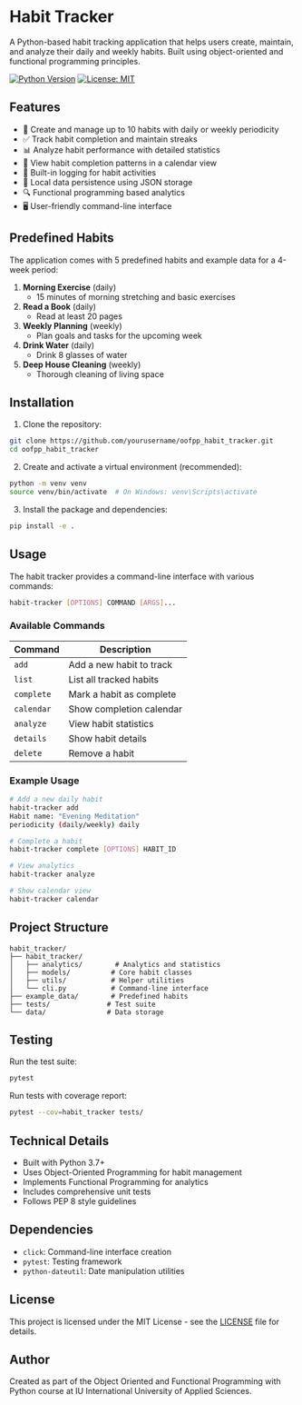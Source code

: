 # Habit Tracker

A Python-based habit tracking application that helps users create, maintain, and analyze their daily and weekly habits. Built using object-oriented and functional programming principles.

[![Python Version](https://img.shields.io/badge/python-3.7%2B-blue.svg)](https://www.python.org/downloads/)
[![License: MIT](https://img.shields.io/badge/License-MIT-yellow.svg)](https://opensource.org/licenses/MIT)

## Features

- 🎯 Create and manage up to 10 habits with daily or weekly periodicity
- ✅ Track habit completion and maintain streaks
- 📊 Analyze habit performance with detailed statistics
- 📅 View habit completion patterns in a calendar view
- 📝 Built-in logging for habit activities
- 💾 Local data persistence using JSON storage
- 🔍 Functional programming based analytics
- 🖥️ User-friendly command-line interface

## Predefined Habits

The application comes with 5 predefined habits and example data for a 4-week period:

1. **Morning Exercise** (daily) 
   - 15 minutes of morning stretching and basic exercises
2. **Read a Book** (daily) 
   - Read at least 20 pages
3. **Weekly Planning** (weekly) 
   - Plan goals and tasks for the upcoming week
4. **Drink Water** (daily) 
   - Drink 8 glasses of water
5. **Deep House Cleaning** (weekly) 
   - Thorough cleaning of living space

## Installation

1. Clone the repository:
```bash
git clone https://github.com/yourusername/oofpp_habit_tracker.git
cd oofpp_habit_tracker
```

2. Create and activate a virtual environment (recommended):
```bash
python -m venv venv
source venv/bin/activate  # On Windows: venv\Scripts\activate
```

3. Install the package and dependencies:
```bash
pip install -e .
```

## Usage

The habit tracker provides a command-line interface with various commands:

```bash
habit-tracker [OPTIONS] COMMAND [ARGS]...
```

### Available Commands

| Command | Description |
|---------|-------------|
| `add` | Add a new habit to track |
| `list` | List all tracked habits |
| `complete` | Mark a habit as complete |
| `calendar` | Show completion calendar |
| `analyze` | View habit statistics |
| `details` | Show habit details |
| `delete` | Remove a habit |

### Example Usage

```bash
# Add a new daily habit
habit-tracker add
Habit name: "Evening Meditation"
periodicity (daily/weekly) daily

# Complete a habit
habit-tracker complete [OPTIONS] HABIT_ID

# View analytics
habit-tracker analyze

# Show calendar view
habit-tracker calendar
```

## Project Structure

```
habit_tracker/
├── habit_tracker/
│   ├── analytics/        # Analytics and statistics
│   ├── models/          # Core habit classes
│   ├── utils/           # Helper utilities
│   └── cli.py           # Command-line interface
├── example_data/        # Predefined habits
├── tests/              # Test suite
└── data/               # Data storage
```

## Testing

Run the test suite:
```bash
pytest
```

Run tests with coverage report:
```bash
pytest --cov=habit_tracker tests/
```

## Technical Details

- Built with Python 3.7+
- Uses Object-Oriented Programming for habit management
- Implements Functional Programming for analytics
- Includes comprehensive unit tests
- Follows PEP 8 style guidelines

## Dependencies

- `click`: Command-line interface creation
- `pytest`: Testing framework
- `python-dateutil`: Date manipulation utilities

## License

This project is licensed under the MIT License - see the [LICENSE](LICENSE) file for details.

## Author

Created as part of the Object Oriented and Functional Programming with Python course at IU International University of Applied Sciences.